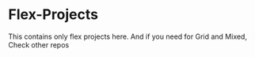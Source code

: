 # Flex-Projects
This contains only flex projects here. And if you need for Grid and Mixed, Check other repos
